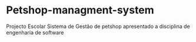 # Petshop-managment-system
Projecto Escolar Sistema de Gestão de petshop apresentado a disciplina de engenharia de software
